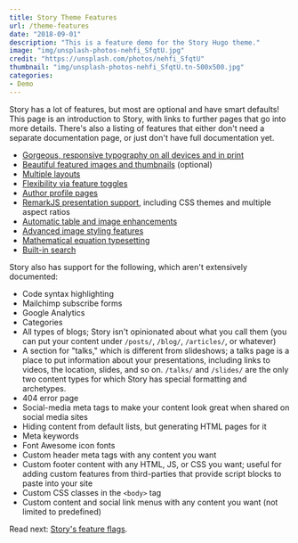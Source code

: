 ```yaml
---
title: Story Theme Features
url: /theme-features
date: "2018-09-01"
description: "This is a feature demo for the Story Hugo theme."
image: "img/unsplash-photos-nehfi_SfqtU.jpg"
credit: "https://unsplash.com/photos/nehfi_SfqtU"
thumbnail: "img/unsplash-photos-nehfi_SfqtU.tn-500x500.jpg"
categories:
- Demo
---
```

Story has a lot of features, but most are optional and have smart defaults!
This page is an introduction to Story, with links to further pages that go into
more details. There's also a listing of features that either don't need
a separate documentation page, or just don't have full documentation yet.
<!--more-->

- [Gorgeous, responsive typography on all devices and in print](/typography)
- [Beautiful featured images and thumbnails](/images/) (optional)
- [Multiple layouts](/images/)
- [Flexibility via feature toggles](/features)
- [Author profile pages](/author-profiles)
- [RemarkJS presentation support](/slides/), including CSS themes and multiple aspect ratios
- [Automatic table and image enhancements](/figures)
- [Advanced image styling features](/images)
- [Mathematical equation typesetting](/math)
- [Built-in search](/search-page)

Story also has support for the following, which aren't extensively documented:

- Code syntax highlighting
- Mailchimp subscribe forms
- Google Analytics
- Categories
- All types of blogs; Story isn't opinionated about what you call them (you
  can put your content under `/posts/`, `/blog/`, `/articles/`, or whatever)
- A section for "talks," which is different from slideshows; a talks page is a
  place to put information about your presentations, including links to videos,
  the location, slides, and so on. `/talks/` and `/slides/` are the only two
  content types for which Story has special formatting and archetypes.
- 404 error page
- Social-media meta tags to make your content look great when shared on social
  media sites
- Hiding content from default lists, but generating HTML pages for it
- Meta keywords
- Font Awesome icon fonts
- Custom header meta tags with any content you want
- Custom footer content with any HTML, JS, or CSS you want; useful for adding
  custom features from third-parties that provide script blocks to paste into
  your site
- Custom CSS classes in the `<body>` tag
- Custom content and social link menus with any content you want (not limited to predefined)

Read next: [Story's feature flags](/features/).
